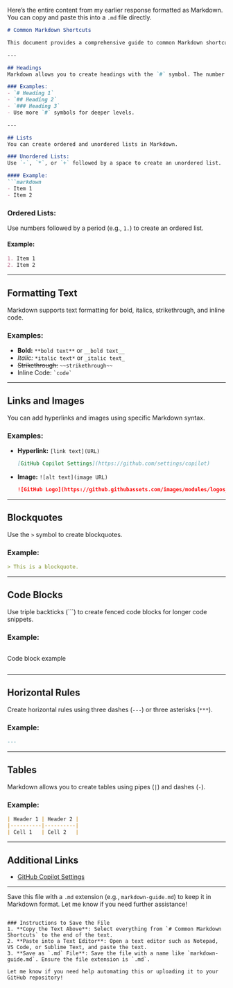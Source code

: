 Here’s the entire content from my earlier response formatted as Markdown. You can copy and paste this into a `.md` file directly.

```markdown
# Common Markdown Shortcuts

This document provides a comprehensive guide to common Markdown shortcuts and their usage examples. Created with ChatGPT.

---

## Headings
Markdown allows you to create headings with the `#` symbol. The number of `#` symbols determines the heading level.

### Examples:
- `# Heading 1`
- `## Heading 2`
- `### Heading 3`
- Use more `#` symbols for deeper levels. 

---

## Lists
You can create ordered and unordered lists in Markdown.

### Unordered Lists:
Use `-`, `*`, or `+` followed by a space to create an unordered list.

#### Example:
```markdown
- Item 1
- Item 2
```

### Ordered Lists:
Use numbers followed by a period (e.g., `1.`) to create an ordered list.

#### Example:
```markdown
1. Item 1
2. Item 2
```

---

## Formatting Text
Markdown supports text formatting for bold, italics, strikethrough, and inline code.

### Examples:
- **Bold:** `**bold text**` or `__bold text__`
- *Italic:* `*italic text*` or `_italic text_`
- ~~Strikethrough:~~ `~~strikethrough~~`
- Inline Code: `` `code` ``

---

## Links and Images
You can add hyperlinks and images using specific Markdown syntax.

### Examples:
- **Hyperlink:** `[link text](URL)`
  ```markdown
  [GitHub Copilot Settings](https://github.com/settings/copilot)
  ```
- **Image:** `![alt text](image URL)`
  ```markdown
  ![GitHub Logo](https://github.githubassets.com/images/modules/logos_page/GitHub-Mark.png)
  ```

---

## Blockquotes
Use the `>` symbol to create blockquotes.

### Example:
```markdown
> This is a blockquote.
```

---

## Code Blocks
Use triple backticks (```) to create fenced code blocks for longer code snippets.

### Example:
```markdown
```
Code block example
```
```

---

## Horizontal Rules
Create horizontal rules using three dashes (`---`) or three asterisks (`***`).

### Example:
```markdown
---
```

---

## Tables
Markdown allows you to create tables using pipes (`|`) and dashes (`-`).

### Example:
```markdown
| Header 1 | Header 2 |
|----------|----------|
| Cell 1   | Cell 2   |
```

---

## Additional Links
- [GitHub Copilot Settings](https://github.com/settings/copilot)

---

Save this file with a `.md` extension (e.g., `markdown-guide.md`) to keep it in Markdown format. Let me know if you need further assistance!
```

### Instructions to Save the File
1. **Copy the Text Above**: Select everything from `# Common Markdown Shortcuts` to the end of the text.
2. **Paste into a Text Editor**: Open a text editor such as Notepad, VS Code, or Sublime Text, and paste the text.
3. **Save as `.md` File**: Save the file with a name like `markdown-guide.md`. Ensure the file extension is `.md`.

Let me know if you need help automating this or uploading it to your GitHub repository!